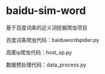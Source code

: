 # baidu-sim-word
基于百度词条的近义词挖掘爬虫项目

百度词条爬虫代码：baiduwordspider.py

高匿ip爬虫代码：host_sp.py

数据预处理代码：data_process.py
